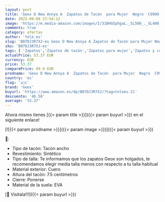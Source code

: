 ```yaml
---
layout: post
title: 'Geox D New Annya A  Zapatos de Tacón  para Mujer  Negro  C9999   38.5 EU'
date: 2022-09-08 23:54:12
image: 'https://m.media-amazon.com/images/I/31BHG5phgaL._SL500_._SL400_.jpg'
comments: true
category: ofertas
author: 'tole.es'
slug: 'B07DJ3R7XJ-es Geox D New Annya A Zapatos de Tacón para Mujer Negro C9999...'
sku: 'B07DJ3R7XJ-es'
tags: [ 'Zapatos','Zapatos de tacón','Zapatos para mujer','Zapatos y complementos','geox','zapatos','🇪🇸', ]
actualPrice: 53.37 EUR
currency: EUR
price: 53.37
comparePrice: 99.9 EUR
prodname: 'Geox D New Annya A  Zapatos de Tacón  para Mujer  Negro  C9999   38.5 EU'
country: 'es'
flag: '🇪🇸'
brand: 'Geox'
buyurl: 'https://www.amazon.es/dp/B07DJ3R7XJ/?tag=tolees-21'
descuento: '46.58'
average: '53.37'
---
```


Ahora mismo tienes [{{< param title >}}]({{< param buyurl >}}) en el siguiente enlace!

[![{{< param prodname >}}]({{< param image >}})]({{< param buyurl >}})

🔎:

- Tipo de tacón: Tacón ancho
- Revestimiento: Sintético
- Tipo de talla: Te informamos que los zapatos Geox son holgados, te recomendamos elegir media talla menos con respecto a tu talla habitual
- Material exterior: Cuero
- Altura del tacón: 7.5 centímetros
- Cierre: Ponerse
- Material de la suela: EVA

[🛒 Visítala!!!]({{< param buyurl >}})
